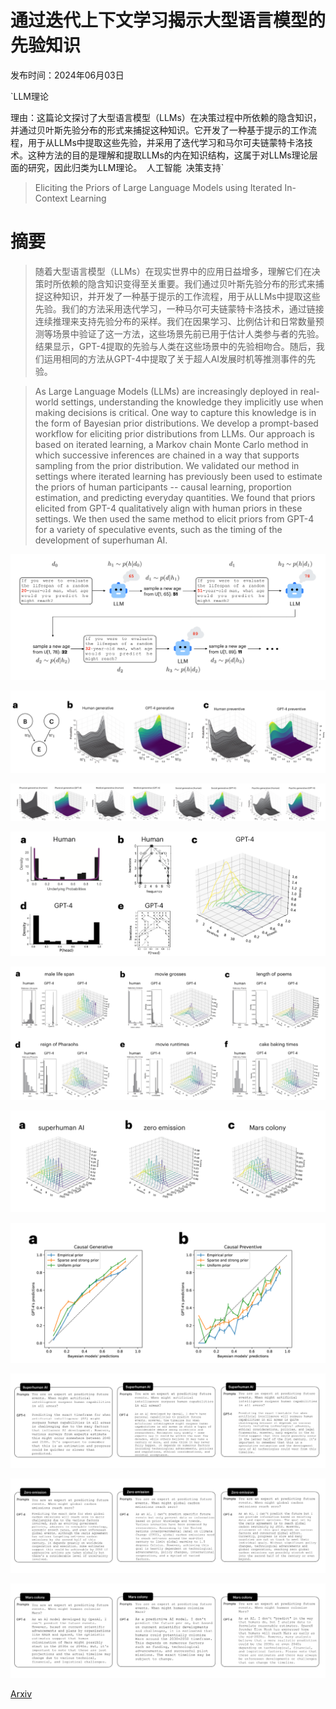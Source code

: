 # 通过迭代上下文学习揭示大型语言模型的先验知识

发布时间：2024年06月03日

`LLM理论

理由：这篇论文探讨了大型语言模型（LLMs）在决策过程中所依赖的隐含知识，并通过贝叶斯先验分布的形式来捕捉这种知识。它开发了一种基于提示的工作流程，用于从LLMs中提取这些先验，并采用了迭代学习和马尔可夫链蒙特卡洛技术。这种方法的目的是理解和提取LLMs的内在知识结构，这属于对LLMs理论层面的研究，因此归类为LLM理论。` `人工智能` `决策支持`

> Eliciting the Priors of Large Language Models using Iterated In-Context Learning

# 摘要

> 随着大型语言模型（LLMs）在现实世界中的应用日益增多，理解它们在决策时所依赖的隐含知识变得至关重要。我们通过贝叶斯先验分布的形式来捕捉这种知识，并开发了一种基于提示的工作流程，用于从LLMs中提取这些先验。我们的方法采用迭代学习，一种马尔可夫链蒙特卡洛技术，通过链接连续推理来支持先验分布的采样。我们在因果学习、比例估计和日常数量预测等场景中验证了这一方法，这些场景先前已用于估计人类参与者的先验。结果显示，GPT-4提取的先验与人类在这些场景中的先验相吻合。随后，我们运用相同的方法从GPT-4中提取了关于超人AI发展时机等推测事件的先验。

> As Large Language Models (LLMs) are increasingly deployed in real-world settings, understanding the knowledge they implicitly use when making decisions is critical. One way to capture this knowledge is in the form of Bayesian prior distributions. We develop a prompt-based workflow for eliciting prior distributions from LLMs. Our approach is based on iterated learning, a Markov chain Monte Carlo method in which successive inferences are chained in a way that supports sampling from the prior distribution. We validated our method in settings where iterated learning has previously been used to estimate the priors of human participants -- causal learning, proportion estimation, and predicting everyday quantities. We found that priors elicited from GPT-4 qualitatively align with human priors in these settings. We then used the same method to elicit priors from GPT-4 for a variety of speculative events, such as the timing of the development of superhuman AI.

![通过迭代上下文学习揭示大型语言模型的先验知识](../../../paper_images/2406.01860/x1.png)

![通过迭代上下文学习揭示大型语言模型的先验知识](../../../paper_images/2406.01860/x2.png)

![通过迭代上下文学习揭示大型语言模型的先验知识](../../../paper_images/2406.01860/x3.png)

![通过迭代上下文学习揭示大型语言模型的先验知识](../../../paper_images/2406.01860/x4.png)

![通过迭代上下文学习揭示大型语言模型的先验知识](../../../paper_images/2406.01860/x5.png)

![通过迭代上下文学习揭示大型语言模型的先验知识](../../../paper_images/2406.01860/x6.png)

![通过迭代上下文学习揭示大型语言模型的先验知识](../../../paper_images/2406.01860/x7.png)

![通过迭代上下文学习揭示大型语言模型的先验知识](../../../paper_images/2406.01860/x8.png)

![通过迭代上下文学习揭示大型语言模型的先验知识](../../../paper_images/2406.01860/x9.png)

![通过迭代上下文学习揭示大型语言模型的先验知识](../../../paper_images/2406.01860/x10.png)

[Arxiv](https://arxiv.org/abs/2406.01860)